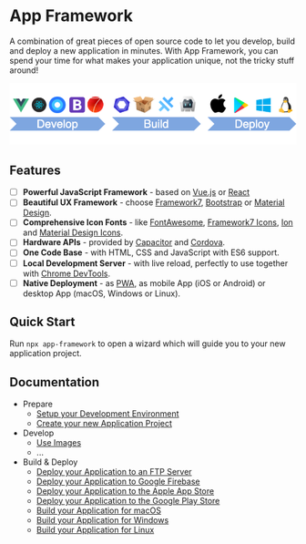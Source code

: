 # App Framework

A combination of great pieces of open source code to let you develop, build and deploy a new application in minutes. With App Framework, you can spend your time for what makes your application unique, not the tricky stuff around!

![Process](./docs/images/processSmall.png)

## Features

- [ ] **Powerful JavaScript Framework** - based on [Vue.js](https://vuejs.org/) or [React](https://reactjs.org/)
- [ ] **Beautiful UX Framework** - choose [Framework7](https://framework7.io/), [Bootstrap](https://getbootstrap.com/) or [Material Design](https://material.io/design/).
- [ ] **Comprehensive Icon Fonts** - like [FontAwesome](http://fontawesome.io/), [Framework7 Icons](http://framework7.io/icons/), [Ion](http://ionicons.com/) and [Material Design Icons](https://material.io/icons/).
- [ ] **Hardware APIs** - provided by [Capacitor](https://capacitor.ionicframework.com/) and [Cordova](https://cordova.apache.org/).
- [ ] **One Code Base** - with HTML, CSS and JavaScript with ES6 support.
- [ ] **Local Development Server** - with live reload, perfectly to use together with [Chrome DevTools](https://developers.google.com/web/tools/chrome-devtools/).
- [ ] **Native Deployment** - as [PWA](https://developers.google.com/web/progressive-web-apps/), as mobile App (iOS or Android) or desktop App (macOS, Windows or Linux).

## Quick Start

Run `npx app-framework` to open a wizard which will guide you to your new application project.

## Documentation

- Prepare
  - [Setup your Development Environment]()
  - [Create your new Application Project]()
- Develop
  - [Use Images]()
  - ...
- Build & Deploy
  - [Deploy your Application to an FTP Server]()
  - [Deploy your Application to Google Firebase]()
  - [Deploy your Application to the Apple App Store]()
  - [Deploy your Application to the Google Play Store]()
  - [Build your Application for macOS]()
  - [Build your Application for Windows]()
  - [Build your Application for Linux]()
